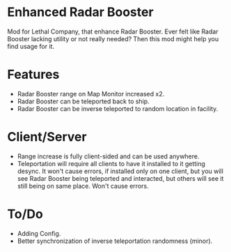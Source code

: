 # Enhanced Radar Booster
Mod for Lethal Company, that enhance Radar Booster.
Ever felt like Radar Booster lacking utility or not really needed? Then this mod might help you find usage for it.
# Features
* Radar Booster range on Map Monitor increased x2.
* Radar Booster can be teleported back to ship.
* Radar Booster can be inverse teleported to random location in facility.
# Client/Server
* Range increase is fully client-sided and can be used anywhere.
* Teleportation will require all clients to have it installed to it getting desync. It won't cause errors, if installed only on one client, but you will see Radar Booster being teleported and interacted, but others will see it still being on same place. Won't cause errors.
# To/Do
* Adding Config.
* Better synchronization of inverse teleportation randomness (minor).
